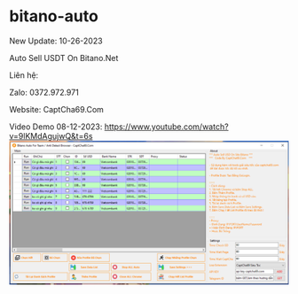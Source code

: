 # bitano-auto

New Update: 10-26-2023

Auto Sell USDT On Bitano.Net

Liên hệ:

Zalo: 0372.972.971

Website: CaptCha69.Com


Video Demo 08-12-2023: https://www.youtube.com/watch?v=9lKMdAgujwQ&t=6s
[![Watch the video](bitano.PNG)]([https://youtu.be/vt5fpE0bzSY](https://www.youtube.com/watch?v=9lKMdAgujwQ)https://www.youtube.com/watch?v=9lKMdAgujwQ)
